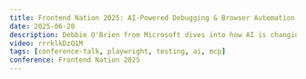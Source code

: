 ```yaml
---
title: Frontend Nation 2025: AI-Powered Debugging & Browser Automation with Playwright MCP
date: 2025-06-20
description: Debbie O'Brien from Microsoft dives into how AI is changing the game for browser automation and testing. In this talk, you'll explore how Playwright is evolving with the help of AI; making debugging smarter, test creation faster, and browser interactions more adaptive through Playwright MCP (Model Context Provider). Whether you're writing tests or trying to make sense of flaky ones, Debbie shows how integrating AI into your workflow can help you work faster without losing control. Learn what's possible now and what's coming next in this powerful combination of testing and intelligence.
video: rrrklkDzQ1M
tags: [conference-talk, playwright, testing, ai, mcp]
conference: Frontend Nation 2025
---
```

